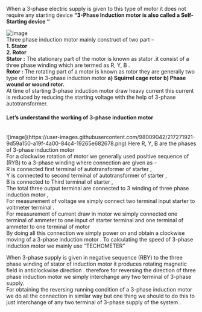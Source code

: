 
<p>When a 3-phase electric supply is given to this type of motor it does not require any starting device 
<b>“3-Phase Induction motor is also called a Self-Starting device “ </b> 
  
  ![image](https://user-images.githubusercontent.com/98009042/217274342-22d34caf-5fda-4793-8607-503d98632ecc.png)<br>
Three phase induction motor mainly construct of two part –<br>
  <b>1.	Stator </b><br>
  <b>2.	Rotor</b><br>
  <b>Stator :</b> The stationary part of the motor is known as stator .it consist of a three phase winding which are termed as R, Y, B .<br>
  <b>Rotor :</b> The rotating part of a motor is known as rotor they are generally two type of rotor in 3-phase induction motor
  <b>a)	Squirrel cage rotor</b> 
  <b>b)	Phase wound or wound rotor.</b><br>
  At time of starting 3-phase induction motor draw heavy current this current is reduced by reducing the starting voltage with the help of 3-phase autotransformer.
<br>






<p> <h4>Let’s understand the working of 3-phase induction motor </h4><p> <br>
 ![image](https://user-images.githubusercontent.com/98009042/217271921-9d59a150-a19f-4a00-84c4-19265e682678.png)
Here R, Y, B are the phases of 3-phase induction motor <br>
For a clockwise rotation of motor we generally used positive sequence of (RYB) to a 3-phase winding where connection are given as –<br>
R is connected first terminal of autotransformer of starter , <br>
Y is connected to second terminal of autotransformer of starter ,<br>
B is connected to Third terminal of starter ,<br>
The total three output terminal are connected to 3 winding of three phase induction motor ,<br>
For measurement of voltage we simply connect two terminal input starter to voltmeter terminal .<br>
For measurement of current draw in motor we simply connected one terminal of ammeter to one input of starter terminal and one terminal of ammeter to one terminal of motor<br> 
By doing all this connection we simply power on and obtain a clockwise moving of a 3-phase induction motor .                                                                       To calculating the speed of 3-phase induction motor we mainly use “TECHOMETER”<br>

When 3-phase supply is given in negative sequence (RBY) to the three phase winding of stator of induction motor it produces rotating magnetic  field in anticlockwise direction .                                      therefore for reversing the direction of three phase induction motor we simply interchange any two terminal of 3-phase supply.<br>
  For obtaining the reversing running condition of a 3-phase induction motor we do all the connection in similar way but one thing we should to do this to just interchange of any two terminal of 3-phase supply of the system .<br>
  
